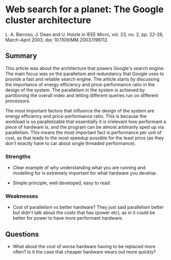 # Web search for a planet: The Google cluster architecture
L. A. Barroso, J. Dean and U. Holzle
in IEEE Micro, vol. 23, no. 2, pp. 22-28, March-April 2003, 
doi: 10.1109/MM.2003.1196112.

## Summary

This article was about the architecture that powers Google's search engine. The main focus was on the parallelism and redundancy that Google uses to provide a fast and reliable search engine. The article starts by discussing the importance of energy efficiency and price-performance ratio in the design of the system. The parallelism in the system is achieved by partitioning the overall index and letting different queries run on different processors.

The most important factors that influence the design of the system are energy efficiency and price-performance ratio. This is because the workload is so parallelizable that essentially it is irrelevant how performant a piece of hardware is, and the program can be almost arbitrarily sped up via parallelism. This means the most important fact is performance per unit of cost, as that leads to the most speedup possible for the least price (as they don't exactly have to car about single threaded performance).

### Strengths

- Clear example of why understanding what you are running and modelling for is extremely important for what hardware you develop.

- Simple principle, well developed, easy to read.

### Weaknesses

- Cost of parallelism vs better hardware? They just said parallelism better but didn't talk about the costs that has (power etc), as in it could be better for power to have more performant hardware.

## Questions

- What about the cost of worse hardware having to be replaced more often? Is it the case that cheaper hardware wears out more quickly?